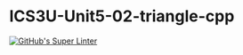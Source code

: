 # ICS3U-Unit5-02-triangle-cpp

[![GitHub's Super Linter](https://github.com/Rohnin-Barrette/ICS3U-Unit5-02-triangle-cpp/workflows/GitHub's%20Super%20Linter/badge.svg)](https://github.com/Rohnin-Barrette/ICS3U-Unit5-02-triangle-cpp/actions)
